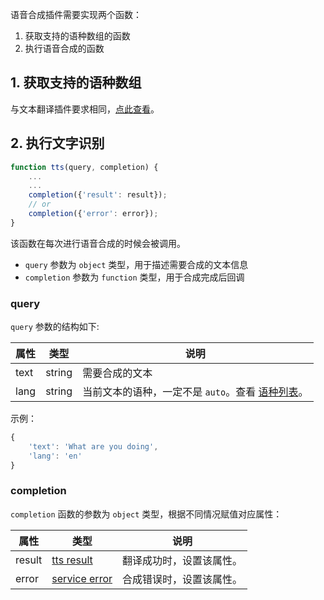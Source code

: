 语音合成插件需要实现两个函数：

1. 获取支持的语种数组的函数
2. 执行语音合成的函数

## 1. 获取支持的语种数组

与文本翻译插件要求相同，[点此查看](plugin/quickstart/translate.md)。

## 2. 执行文字识别

```javascript
function tts(query, completion) {
    ...
    ...
    completion({'result': result});
    // or
    completion({'error': error});    
}
```

该函数在每次进行语音合成的时候会被调用。

* `query` 参数为 `object` 类型，用于描述需要合成的文本信息
* `completion` 参数为 `function` 类型，用于合成完成后回调

### query

`query` 参数的结构如下:

| 属性 | 类型 | 说明 |
| --- | --- | --- |
| text | string | 需要合成的文本 |
| lang | string | 当前文本的语种，一定不是 `auto`。查看 [语种列表](plugin/addtion/language.md)。 |

示例：

```javascript
{
    'text': 'What are you doing',
    'lang': 'en'
}
```

### completion

`completion` 函数的参数为 `object` 类型，根据不同情况赋值对应属性：

| 属性 | 类型 | 说明 |
| --- | --- | --- |
| result | [tts result](plugin/object/ttsresult.md) | 翻译成功时，设置该属性。 |
| error | [service error](plugin/object/serviceerror.md) | 合成错误时，设置该属性。 |

